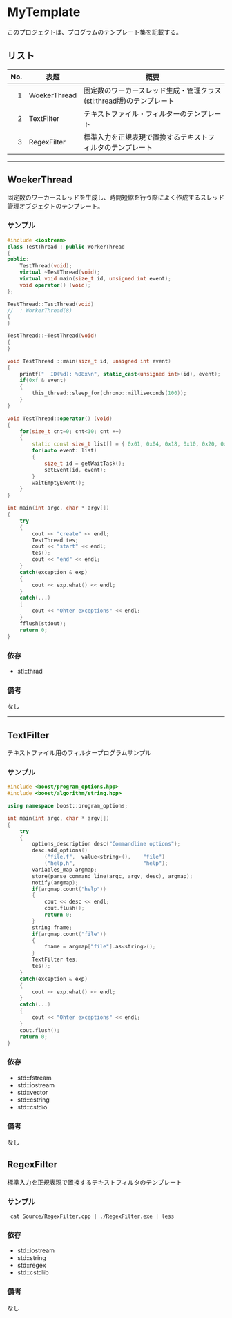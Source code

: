 # MyTemplate

このプロジェクトは、プログラムのテンプレート集を記載する。

## リスト

| <center>No.</center>| <center>表題</center> | <center>概要</center> |
|---:|:---|:---|
|  1 | WoekerThread | 固定数のワーカースレッド生成・管理クラス(stl:thread版)のテンプレート |
|  2 | TextFilter   | テキストファイル・フィルターのテンプレート |
|  3 | RegexFilter  | 標準入力を正規表現で置換するテキストフィルタのテンプレート |

---

## WoekerThread

固定数のワーカースレッドを生成し、時間短縮を行う際によく作成するスレッド管理オブジェクトのテンプレート。

### サンプル

~~~cpp
#include <iostream>
class TestThread : public WorkerThread
{
public:
    TestThread(void);
    virtual ~TestThread(void);
    virtual void main(size_t id, unsigned int event);
    void operator() (void);
};

TestThread::TestThread(void)
//  : WorkerThread(8)
{
}

TestThread::~TestThread(void)
{
}

void TestThread ::main(size_t id, unsigned int event)
{
    printf("  ID(%d): %08x\n", static_cast<unsigned int>(id), event);
    if(0xf & event)
    {
        this_thread::sleep_for(chrono::milliseconds(100));
    }
}

void TestThread::operator() (void)
{
    for(size_t cnt=0; cnt<10; cnt ++)
    {
        static const size_t list[] = { 0x01, 0x04, 0x18, 0x10, 0x20, 0x40, 0x80 };
        for(auto event: list)
        {
            size_t id = getWaitTask();
            setEvent(id, event);
        }
        waitEmptyEvent();
    }
}

int main(int argc, char * argv[])
{
    try
    {
        cout << "create" << endl;
        TestThread tes;
        cout << "start" << endl;
        tes();
        cout << "end" << endl;
    }
    catch(exception & exp)
    {
        cout << exp.what() << endl;
    }
    catch(...)
    {
        cout << "Ohter exceptions" << endl;
    }
    fflush(stdout);
    return 0;
}
~~~

### 依存

* stl::thrad

### 備考

なし

---

## TextFilter

テキストファイル用のフィルタープログラムサンプル

### サンプル

~~~cpp
#include <boost/program_options.hpp>
#include <boost/algorithm/string.hpp>

using namespace boost::program_options;

int main(int argc, char * argv[])
{
    try
    {
        options_description desc("Commandline options");
        desc.add_options()
            ("file,f",  value<string>(),    "file")
            ("help,h",                      "help");
        variables_map argmap;
        store(parse_command_line(argc, argv, desc), argmap);
        notify(argmap);
        if(argmap.count("help"))
        {
            cout << desc << endl;
            cout.flush();
            return 0;
        }
        string fname;
        if(argmap.count("file"))
        {
            fname = argmap["file"].as<string>();
        }
        TextFilter tes;
        tes();
    }
    catch(exception & exp)
    {
        cout << exp.what() << endl;
    }
    catch(...)
    {
        cout << "Ohter exceptions" << endl;
    }
    cout.flush();
    return 0;
}
~~~

### 依存

* std::fstream
* std::iostream
* std::vector
* std::cstring
* std::cstdio

### 備考

なし


## RegexFilter

標準入力を正規表現で置換するテキストフィルタのテンプレート

### サンプル

~~~
 cat Source/RegexFilter.cpp | ./RegexFilter.exe | less
~~~

### 依存

 * std::iostream
 * std::string
 * std::regex
 * std::cstdlib

### 備考

なし